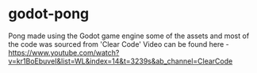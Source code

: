 # godot-pong
Pong made using the Godot game engine
some of the assets and most of the code was sourced from 'Clear Code' 
Video can be found here - https://www.youtube.com/watch?v=kr1BoEbuveI&list=WL&index=14&t=3239s&ab_channel=ClearCode
